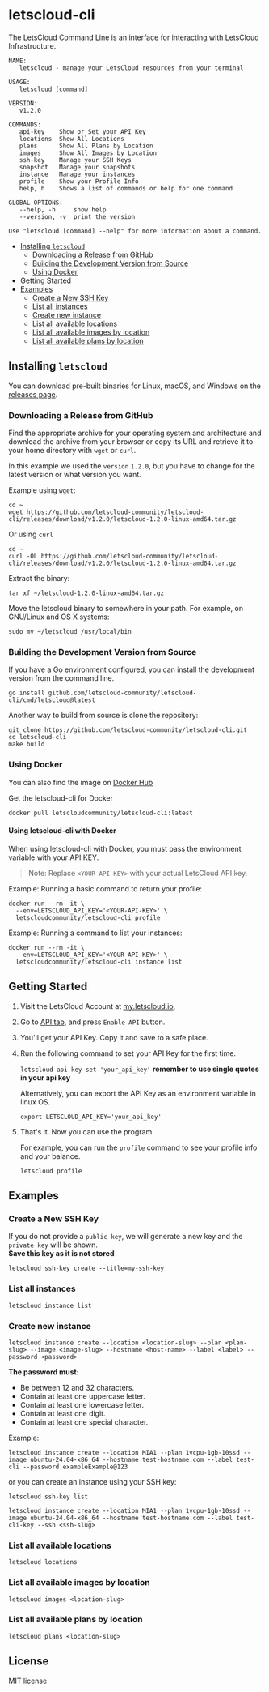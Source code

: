 # letscloud-cli

The LetsCloud Command Line is an interface for interacting with LetsCloud Infrastructure.

```
NAME:
   letscloud - manage your LetsCloud resources from your terminal

USAGE:
   letscloud [command]

VERSION:
   v1.2.0

COMMANDS:
   api-key    Show or Set your API Key
   locations  Show All Locations
   plans      Show All Plans by Location
   images     Show All Images by Location
   ssh-key    Manage your SSH Keys
   snapshot   Manage your snapshots
   instance   Manage your instances
   profile    Show your Profile Info
   help, h    Shows a list of commands or help for one command

GLOBAL OPTIONS:
   --help, -h     show help
   --version, -v  print the version

Use "letscloud [command] --help" for more information about a command.
```

- [Installing `letscloud`](#installing-letscloud)
   - [Downloading a Release from GitHub](#downloading-a-release-from-github)
   - [Building the Development Version from Source](#building-the-development-version-from-source)
   - [Using Docker](#using-docker)
- [Getting Started](#getting-started)
- [Examples](#examples)
   - [Create a New SSH Key](#create-a-new-ssh-key)
   - [List all instances](#list-all-instances)
   - [Create new instance](#create-new-instance)
   - [List all available locations](#list-all-available-locations)
   - [List all available images by location](#list-all-available-images-by-location)
   - [List all available plans by location](#list-all-available-plans-by-location)

## Installing `letscloud`

You can download pre-built binaries for Linux, macOS, and Windows on
the [releases page](https://github.com/letscloud-community/letscloud-cli/releases).

### Downloading a Release from GitHub

Find the appropriate archive for your operating system and architecture and download the archive from your browser or copy its URL and retrieve it to your home directory with `wget` or `curl`.

In this example we used the `version` `1.2.0`, but you have to change for the latest version or what version you want.

Example using `wget`:

```
cd ~
wget https://github.com/letscloud-community/letscloud-cli/releases/download/v1.2.0/letscloud-1.2.0-linux-amd64.tar.gz
```

Or using `curl`

```
cd ~
curl -OL https://github.com/letscloud-community/letscloud-cli/releases/download/v1.2.0/letscloud-1.2.0-linux-amd64.tar.gz
```

Extract the binary:

```
tar xf ~/letscloud-1.2.0-linux-amd64.tar.gz
```

Move the letscloud binary to somewhere in your path. For example, on GNU/Linux and OS X systems:

```
sudo mv ~/letscloud /usr/local/bin
```

### Building the Development Version from Source

If you have a Go environment configured, you can install the development version from the command line.

```
go install github.com/letscloud-community/letscloud-cli/cmd/letscloud@latest
```

Another way to build from source is clone the repository:

```
git clone https://github.com/letscloud-community/letscloud-cli.git
cd letscloud-cli
make build
```

### Using Docker

You can also find the image on [Docker Hub](https://hub.docker.com/r/letscloudcommunity/letscloud-cli)

Get the letscloud-cli for Docker
```
docker pull letscloudcommunity/letscloud-cli:latest
```
#### Using letscloud-cli with Docker
When using letscloud-cli with Docker, you must pass the environment variable with your API KEY.

> Note: Replace `<YOUR-API-KEY>` with your actual LetsCloud API key.

Example: Running a basic command to return your profile:
```
docker run --rm -it \
  --env=LETSCLOUD_API_KEY='<YOUR-API-KEY>' \
  letscloudcommunity/letscloud-cli profile
```
Example: Running a command to list your instances:
```
docker run --rm -it \
  --env=LETSCLOUD_API_KEY='<YOUR-API-KEY>' \
  letscloudcommunity/letscloud-cli instance list
```

## Getting Started

1. Visit the LetsCloud Account at [my.letscloud.io](https://my.letscloud.io),

2. Go to [API tab](https://my.letscloud.io/profile/client-api), and press `Enable API` button.

3. You'll get your API Key. Copy it and save to a safe place.

4. Run the following command to set your API Key for the first time.

   `letscloud api-key set 'your_api_key'`
   **remember to use single quotes in your api key**  
   
   Alternatively, you can export the API Key as an environment variable in linux OS.
   
   `export LETSCLOUD_API_KEY='your_api_key'`
    
5. That's it. Now you can use the program.

   For example, you can run the `profile` command to see your profile info and your balance.
   
   `letscloud profile`
    
## Examples

### Create a New SSH Key
If you do not provide a `public key`, we will generate a new key and the `private key` will be shown.  
**Save this key as it is not stored**
```
letscloud ssh-key create --title=my-ssh-key
```

### List all instances
```
letscloud instance list
```

### Create new instance
```
letscloud instance create --location <location-slug> --plan <plan-slug> --image <image-slug> --hostname <host-name> --label <label> --password <password>
```
**The password must:**
- Be between 12 and 32 characters.
- Contain at least one uppercase letter.
- Contain at least one lowercase letter.
- Contain at least one digit.
- Contain at least one special character.

Example:
```
letscloud instance create --location MIA1 --plan 1vcpu-1gb-10ssd --image ubuntu-24.04-x86_64 --hostname test-hostname.com --label test-cli --password exampleExample@123
```

or you can create an instance using your SSH key:
```
letscloud ssh-key list
```
```
letscloud instance create --location MIA1 --plan 1vcpu-1gb-10ssd --image ubuntu-24.04-x86_64 --hostname test-hostname.com --label test-cli-key --ssh <ssh-slug>
```

### List all available locations
```
letscloud locations
```

### List all available images by location
```
letscloud images <location-slug>
```

### List all available plans by location
```
letscloud plans <location-slug>
```

## License

MIT license